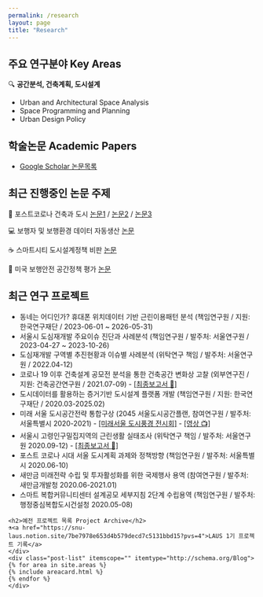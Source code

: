 ```yaml
---
permalink: /research
layout: page
title: "Research"
---
```


## 주요 연구분야 Key Areas

🔍 **공간분석, 건축계획, 도시설계**

* Urban and Architectural Space Analysis
* Space Programming and Planning
* Urban Design Policy

## 학술논문 Academic Papers

* [Google Scholar 논문목록](https://scholar.google.com/citations?hl=en&user=OgXBE_4AAAAJ&view_op=list_works&sortby=pubdate)

## 최근 진행중인 논문 주제
🔎 포스트코로나 건축과 도시 [논문1](https://www.mdpi.com/1660-4601/18/21/11207) / [논문2](https://www.dbpia.co.kr/journal/articleDetail?nodeId=NODE10512448&language=ko_KR) / [논문3](https://www.kci.go.kr/kciportal/ci/sereArticleSearch/ciSereArtiView.kci?sereArticleSearchBean.artiId=ART002787101)

💻 보행자 및 보행환경 데이터 자동생산 [논문](https://www.mdpi.com/1424-8220/21/9/3300)

☕ 스마트시티 도시설계정책 비판 [논문](https://doi.org/10.1016/j.scs.2021.103148)

🚸 미국 보행안전 공간정책 평가 [논문](http://www.dbpia.co.kr/journal/articleDetail?nodeId=NODE09309749)

<div class="container" id="researcharea">
    <div>
    <h2>최근 연구 프로젝트</h2>
    <ul>
        <li>동네는 어디인가? 휴대폰 위치데이터 기반 근린이용패턴 분석 (책임연구원 / 지원: 한국연구재단 / 2023-06-01 ~ 2026-05-31)</li>
        <li>서울시 도심재개발 주요이슈 진단과 사례분석 (책임연구원 / 발주처: 서울연구원 / 2023-04-27 ~ 2023-10-26)</li>
        <li>도심재개발 구역별 추진현황과 이슈별 사례분석 (위탁연구 책임 / 발주처: 서울연구원 / 2022.04-12)</li>
        <li>코로나 19 이후 건축설계 공모전 분석을 통한 건축공간 변화상 고찰 (외부연구진 / 지원: 건축공간연구원 / 2021.07-09) - <a href="https://www.auri.re.kr/gallery.es?mid=a10302000000&bid=0010&act=view&list_no=1733">[최종보고서 📕]</a></li>
        <li>도시데이터를 활용하는 증거기반 도시설계 플랫폼 개발 (책임연구원 / 지원: 한국연구재단 / 2020.03-2025.02)</li>
        <li>미래 서울 도시공간전략 통합구상 (2045 서울도시공간플랜, 참여연구원 / 발주처: 서울특별시 2020-2021) - <a href="https://news.seoul.go.kr/citybuild/archives/513005">[미래서울 도시풍경 전시회]</a> - <a href="https://youtu.be/hFyG75uMIQI">[영상 📺]</a></li>
        <li>서울시 고령인구밀집지역의 근린생활 실태조사 (위탁연구 책임 / 발주처: 서울연구원 2020.09-12) - <a href="http://www.si.re.kr/node/65066">[최종보고서 📕]</a></li>
        <li>포스트 코로나 시대 서울 도시계획 과제와 정책방향 (책임연구원 / 발주처: 서울특별시 2020.06-10)</li>
        <li>새만금 미래전략 수립 및 투자활성화를 위한 국제행사 용역 (참여연구원 / 발주처: 새만금개발청 2020.06-2021.01)</li>
        <li>스마트 복합커뮤니티센터 설계공모 세부지침 2단계 수립용역 (책임연구원 / 발주처: 행정중심복합도시건설청 2020.05-08)</li>
    </ul>

    <h2>예전 프로젝트 목록 Project Archive</h2>
    ⚗️<a href="https://snu-laus.notion.site/7be7978e653d4b579decd7c5131bbd15?pvs=4">LAUS 1기 프로젝트 기록</a>       
    </div>
    <div class="post-list" itemscope="" itemtype="http://schema.org/Blog">
    {% for area in site.areas %}
    {% include areacard.html %}
    {% endfor %}
    </div>
</div>
